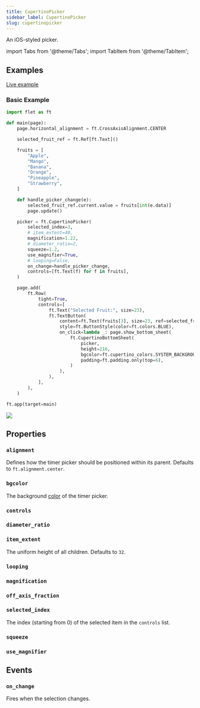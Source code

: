 ```yaml
---
title: CupertinoPicker
sidebar_label: CupertinoPicker
slug: cupertinopicker
---
```


An iOS-styled picker.

import Tabs from '@theme/Tabs';
import TabItem from '@theme/TabItem';

## Examples

[Live example](https://flet-controls-gallery.fly.dev/dialogs/cupertinotimerpicker)

### Basic Example

<Tabs groupId="language">
  <TabItem value="python" label="Python" default>

```python
import flet as ft

def main(page):
    page.horizontal_alignment = ft.CrossAxisAlignment.CENTER

    selected_fruit_ref = ft.Ref[ft.Text]()

    fruits = [
        "Apple",
        "Mango",
        "Banana",
        "Orange",
        "Pineapple",
        "Strawberry",
    ]

    def handle_picker_change(e):
        selected_fruit_ref.current.value = fruits[int(e.data)]
        page.update()

    picker = ft.CupertinoPicker(
        selected_index=3,
        # item_extent=40,
        magnification=1.22,
        # diameter_ratio=2,
        squeeze=1.2,
        use_magnifier=True,
        # looping=False,
        on_change=handle_picker_change,
        controls=[ft.Text(f) for f in fruits],
    )

    page.add(
        ft.Row(
            tight=True,
            controls=[
                ft.Text("Selected Fruit:", size=23),
                ft.TextButton(
                    content=ft.Text(fruits[3], size=23, ref=selected_fruit_ref),
                    style=ft.ButtonStyle(color=ft.colors.BLUE),
                    on_click=lambda _: page.show_bottom_sheet(
                        ft.CupertinoBottomSheet(
                            picker,
                            height=216,
                            bgcolor=ft.cupertino_colors.SYSTEM_BACKGROUND,
                            padding=ft.padding.only(top=6),
                        )
                    ),
                ),
            ],
        ),
    )

ft.app(target=main)
```

  </TabItem>
</Tabs>

<img src="/img/docs/controls/cupertino-picker/basic-cupertino-picker.gif" className="screenshot-40" />

## Properties

### `alignment`

Defines how the timer picker should be positioned within its parent. Defaults to `ft.alignment.center`.

### `bgcolor`

The background [color](/docs/guides/python/colors) of the timer picker.

### `controls`

### `diameter_ratio`

### `item_extent`

The uniform height of all children. Defaults to `32`.

### `looping`

### `magnification`

### `off_axis_fraction`

### `selected_index`

The index (starting from 0) of the selected item in the `controls` list.

### `squeeze`

### `use_magnifier`

## Events

### `on_change`

Fires when the selection changes.